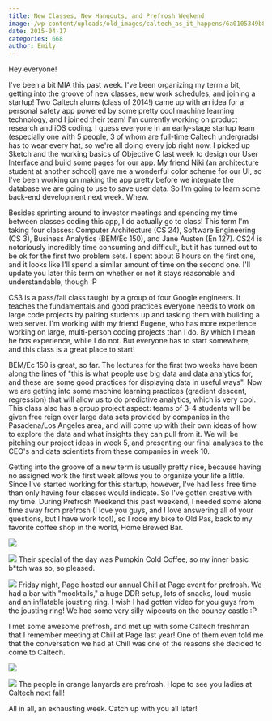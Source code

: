 ```yaml
---
title: New Classes, New Hangouts, and Prefrosh Weekend
image: /wp-content/uploads/old_images/caltech_as_it_happens/6a0105349b8251970b01b8d1015dd1970c.jpg
date: 2015-04-17
categories: 668
author: Emily
---
```



Hey everyone!

I've been a bit MIA this past week. I've been organizing my term a bit, getting into the groove of new classes, new work schedules, and joining a startup! Two Caltech alums (class of 2014!) came up with an idea for a personal safety app powered by some pretty cool machine learning technology, and I joined their team! I'm currently working on product research and iOS coding. I guess everyone in an early-stage startup team (especially one with 5 people, 3 of whom are full-time Caltech undergrads) has to wear every hat, so we're all doing every job right now. I picked up Sketch and the working basics of Objective C last week to design our User Interface and build some pages for our app. My friend Niki (an architecture student at another school) gave me a wonderful color scheme for our UI, so I've been working on making the app pretty before we integrate the database we are going to use to save user data. So I'm going to learn some back-end development next week. Whew.

Besides sprinting around to investor meetings and spending my time between classes coding this app, I do actually go to class! This term I'm taking four classes: Computer Architecture (CS 24), Software Engineering (CS 3), Business Analytics (BEM/Ec 150), and Jane Austen (En 127). CS24 is notoriously incredibly time consuming and difficult, but it has turned out to be ok for the first two problem sets. I spent about 6 hours on the first one, and it looks like I'll spend a similar amount of time on the second one. I'll update you later this term on whether or not it stays reasonable and understandable, though :P

CS3 is a pass/fail class taught by a group of four Google engineers. It teaches the fundamentals and good practices everyone needs to work on large code projects by pairing students up and tasking them with building a web server. I'm working with my friend Eugene, who has more experience working on large, multi-person coding projects than I do. By which I mean he _has_ experience, while I do not. But everyone has to start somewhere, and this class is a great place to start!

BEM/Ec 150 is great, so far. The lectures for the first two weeks have been along the lines of "this is what people use big data and data analytics for, and these are some good practices for displaying data in useful ways". Now we are getting into some machine learning practices (gradient descent, regression) that will allow us to do predictive analytics, which is very cool. This class also has a group project aspect: teams of 3-4 students will be given free reign over large data sets provided by companies in the Pasadena/Los Angeles area, and will come up with their own ideas of how to explore the data and what insights they can pull from it. We will be pitching our project ideas in week 5, and presenting our final analyses to the CEO's and data scientists from these companies in week 10.

Getting into the groove of a new term is usually pretty nice, because having no assigned work the first week allows you to organize your life a little. Since I've started working for this startup, however, I've had less free time than only having four classes would indicate. So I've gotten creative with my time. During Prefrosh Weekend this past weekend, I needed some alone time away from prefrosh (I love you guys, and I love answering all of your questions, but I have work too!), so I rode my bike to Old Pas, back to my favorite coffee shop in the world, Home Brewed Bar.


![](/old_images/caltech_as_it_happens/6a0105349b8251970b01b7c777d449970b.jpg)


![](/old_images/caltech_as_it_happens/6a0105349b8251970b01bb081bb3e8970d.jpg)
Their special of the day was Pumpkin Cold Coffee, so my inner basic b*tch was so, so pleased.


![](/old_images/caltech_as_it_happens/6a0105349b8251970b01bb081bb3f2970d.jpg)
Friday night, Page hosted our annual Chill at Page event for prefrosh. We had a bar with "mocktails," a huge DDR setup, lots of snacks, loud music and an inflatable jousting ring. I wish I had gotten video for you guys from the jousting ring! We had some very silly wipeouts on the bouncy castle :P

I met some awesome prefrosh, and met up with some Caltech freshman that I remember meeting at Chill at Page last year! One of them even told me that the conversation we had at Chill was one of the reasons she decided to come to Caltech.


![](/old_images/caltech_as_it_happens/6a0105349b8251970b01b8d1015e63970c.jpg)


![](/old_images/caltech_as_it_happens/6a0105349b8251970b01b7c777d519970b.jpg)
The people in orange lanyards are prefrosh. Hope to see you ladies at Caltech next fall!

All in all, an exhausting week. Catch up with you all later!

